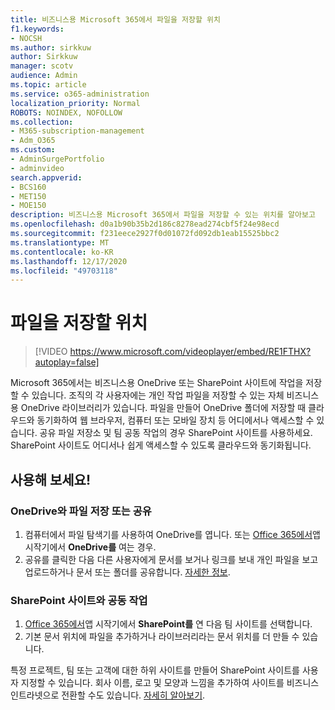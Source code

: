 ```yaml
---
title: 비즈니스용 Microsoft 365에서 파일을 저장할 위치
f1.keywords:
- NOCSH
ms.author: sirkkuw
author: Sirkkuw
manager: scotv
audience: Admin
ms.topic: article
ms.service: o365-administration
localization_priority: Normal
ROBOTS: NOINDEX, NOFOLLOW
ms.collection:
- M365-subscription-management
- Adm_O365
ms.custom:
- AdminSurgePortfolio
- adminvideo
search.appverid:
- BCS160
- MET150
- MOE150
description: 비즈니스용 Microsoft 365에서 파일을 저장할 수 있는 위치를 알아보고
ms.openlocfilehash: d0a1b90b35b2d186c8278ead274cbf5f24e98ecd
ms.sourcegitcommit: f231eece2927f0d01072fd092db1eab15525bbc2
ms.translationtype: MT
ms.contentlocale: ko-KR
ms.lasthandoff: 12/17/2020
ms.locfileid: "49703118"
---
```

# <a name="where-to-store-files"></a>파일을 저장할 위치

> [!VIDEO https://www.microsoft.com/videoplayer/embed/RE1FTHX?autoplay=false]

Microsoft 365에서는 비즈니스용 OneDrive 또는 SharePoint 사이트에 작업을 저장할 수 있습니다. 조직의 각 사용자에는 개인 작업 파일을 저장할 수 있는 자체 비즈니스용 OneDrive 라이브러리가 있습니다. 파일을 만들어 OneDrive 폴더에 저장할 때 클라우드와 동기화하여 웹 브라우저, 컴퓨터 또는 모바일 장치 등 어디에서나 액세스할 수 있습니다. 공유 파일 저장소 및 팀 공동 작업의 경우 SharePoint 사이트를 사용하세요. SharePoint 사이트도 어디서나 쉽게 액세스할 수 있도록 클라우드와 동기화됩니다.

## <a name="try-it"></a>사용해 보세요!

### <a name="store-or-share-files-with-onedrive"></a>OneDrive와 파일 저장 또는 공유

1. 컴퓨터에서 파일 탐색기를 사용하여 OneDrive를 엽니다. 또는 [Office 365에서](https://www.office.com/)앱 시작기에서  **OneDrive를**  여는 경우.
2. 공유를 클릭한 다음 다른 사용자에게 문서를 보거나  링크를 보내 개인 파일을 보고 업로드하거나 문서 또는 폴더를 공유합니다. [자세한 정보](https://support.microsoft.com/office/9fcc2f7d-de0c-4cec-93b0-a82024800c07#os_type=onedrive_-_business).

### <a name="collaborate-with-a-sharepoint-site"></a>SharePoint 사이트와 공동 작업

1. [Office 365에서](https://www.office.com/)앱 시작기에서 **SharePoint를** 연 다음 팀 사이트를 선택합니다.
2. 기본 문서 위치에 파일을 추가하거나 라이브러리라는 문서 위치를 더 만들 수 있습니다.

특정 프로젝트, 팀 또는 고객에 대한 하위 사이트를 만들어 SharePoint 사이트를 사용자 지정할 수 있습니다. 회사 이름, 로고 및 모양과 느낌을 추가하여 사이트를 비즈니스 인트라넷으로 전환할 수도 있습니다. [자세히 알아보기](https://support.microsoft.com/office/06bbadc3-6b04-4a60-9d14-894f6a170818).